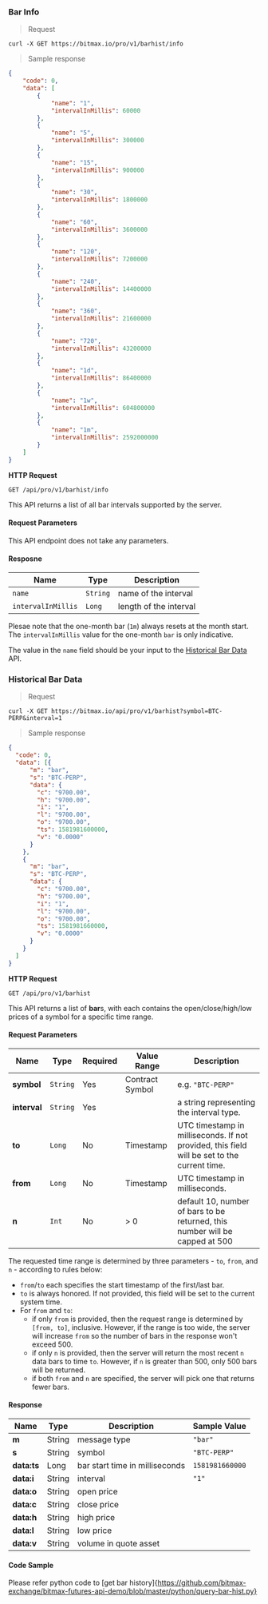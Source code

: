 ### Bar Info 

> Request 

```
curl -X GET https://bitmax.io/pro/v1/barhist/info
```

> Sample response

```json
{
    "code": 0,
    "data": [
        {
            "name": "1",
            "intervalInMillis": 60000
        },
        {
            "name": "5",
            "intervalInMillis": 300000
        },
        {
            "name": "15",
            "intervalInMillis": 900000
        },
        {
            "name": "30",
            "intervalInMillis": 1800000
        },
        {
            "name": "60",
            "intervalInMillis": 3600000
        },
        {
            "name": "120",
            "intervalInMillis": 7200000
        },
        {
            "name": "240",
            "intervalInMillis": 14400000
        },
        {
            "name": "360",
            "intervalInMillis": 21600000
        },
        {
            "name": "720",
            "intervalInMillis": 43200000
        },
        {
            "name": "1d",
            "intervalInMillis": 86400000
        },
        {
            "name": "1w",
            "intervalInMillis": 604800000
        },
        {
            "name": "1m",
            "intervalInMillis": 2592000000
        }
    ]
}
```

**HTTP Request**

`GET /api/pro/v1/barhist/info`

This API returns a list of all bar intervals supported by the server. 


#### Request Parameters 

This API endpoint does not take any parameters. 

#### Resposne

 Name               | Type      | Description                                        
------------------- | --------- | ---------------------------------------------------
 `name`             | `String`  | name of the interval
 `intervalInMillis` | `Long`    | length of the interval 

Plesae note that the one-month bar (`1m`) always resets at the month start. The `intervalInMillis` value for the one-month `bar` is only indicative. 

The value in the `name` field should be your input to the [Historical Bar Data](#historical-bar-data) API.







### Historical Bar Data

> Request 

```
curl -X GET https://bitmax.io/api/pro/v1/barhist?symbol=BTC-PERP&interval=1
```

> Sample response

```json
{
  "code": 0,
  "data": [{
      "m": "bar",
      "s": "BTC-PERP",
      "data": {
        "c": "9700.00",
        "h": "9700.00",
        "i": "1",
        "l": "9700.00",
        "o": "9700.00",
        "ts": 1581981600000,
        "v": "0.0000"
      }
    },
    {
      "m": "bar",
      "s": "BTC-PERP",
      "data": {
        "c": "9700.00",
        "h": "9700.00",
        "i": "1",
        "l": "9700.00",
        "o": "9700.00",
        "ts": 1581981660000,
        "v": "0.0000"
      }
    }
  ]
}
```

**HTTP Request**

`GET /api/pro/v1/barhist`

This API returns a list of **bar**s, with each contains the open/close/high/low prices of a symbol for a specific time range. 

#### Request Parameters

 Name        | Type     | Required | Value Range     | Description                                                                                 
------------ | -------- | -------- | --------------- | ------------------------------------------------------------------------------------------- 
**symbol**   | `String` | Yes      | Contract Symbol | e.g. `"BTC-PERP"`                                                                          
**interval** | `String` | Yes      |                 | a string representing the interval type.                                                    
**to**       | `Long`   | No       | Timestamp       | UTC timestamp in milliseconds. If not provided, this field will be set to the current time. 
**from**     | `Long`   | No       | Timestamp       | UTC timestamp in milliseconds.                                                              
**n**        | `Int`    | No       | > 0             | default 10, number of bars to be returned, this number will be capped at 500                

The requested time range is determined by three parameters - `to`, `from`, and `n` - according to rules below:

* `from`/`to` each specifies the start timestamp of the first/last bar. 
* `to` is always honored. If not provided, this field will be set to the current system time. 
* For `from` and `to`: 
  * if only `from` is provided, then the request range is determined by `[from, to]`, inclusive. However, if the range is too wide,
    the server will increase `from` so the number of bars in the response won't exceed 500. 
  * if only `n` is provided, then the server will return the most recent `n` data bars to time `to`. However, if `n` is greater than 500, 
    only 500 bars will be returned. 
  * if both `from` and `n` are specified, the server will pick one that returns fewer bars. 

#### Response 

Name        | Type   | Description                     | Sample Value
----------- | -------| ------------------------------- | --------------------------------
**m**       | String | message type                    | `"bar"`
**s**       | String | symbol                          | `"BTC-PERP"`
**data:ts** | Long   | bar start time in milliseconds  | `1581981660000`
**data:i**  | String | interval                        | `"1"`
**data:o**  | String | open price                      | 
**data:c**  | String | close price                     | 
**data:h**  | String | high price                      | 
**data:l**  | String | low price                       | 
**data:v**  | String | volume in quote asset           | 


#### Code Sample

Please refer python code to [get bar history]{https://github.com/bitmax-exchange/bitmax-futures-api-demo/blob/master/python/query-bar-hist.py}

